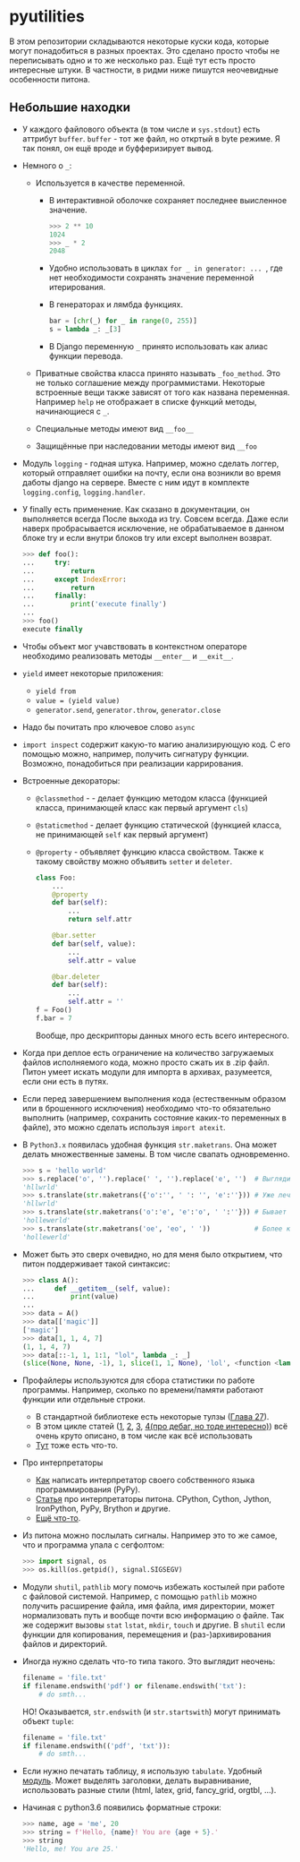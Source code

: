# pyutilities
В этом репозитории складываются некоторые куски кода, которые могут понадобиться
в разных проектах. Это сделано просто чтобы не переписывать одно и то же
несколько раз.  Ещё тут есть просто интересные штуки. В частности, в ридми ниже
пишутся неочевидные особенности питона.

## Небольшие находки
  - У каждого файлового объекта (в том числе и `sys.stdout`) есть аттрибут
    `buffer`.  `buffer` - тот же файл, но откртый в byte режиме. Я так понял, он
    ещё вроде и буфферизирует вывод.

  - Немного о `_`:
    * Используется в качестве переменной.
      - В интерактивной оболочке сохраняет последнее выисленное значение.
        ```python
        >>> 2 ** 10
        1024
        >>> _ * 2
        2048
        ```

      - Удобно использовать в циклах `for _ in generator: ... `, где нет
        необходимости сохранять значение переменной итерирования.

      - В генераторах и лямбда функциях.
        ```python
        bar = [chr(_) for _ in range(0, 255)]
        s = lambda _: _[3]
        ```

      - В Django переменную `_` принято использовать как алиас функции перевода.

    * Приватные свойства класса принято называть `_foo_method`. Это не только
      соглашение между программистами. Некоторые встроенные вещи также зависят
      от того как названа переменная. Например `help` не отображает в списке
      функций методы, начинающиеся с `_`.

    * Специальные методы имеют вид `__foo__`

    * Защищённые при наследовании методы имеют вид `__foo`

  - Модуль `logging` - годная штука. Например, можно сделать логгер, который
    отправляет ошибки на почту, если она возникли во время даботы django на
    сервере. Вместе с ним идут в комплекте `logging.config`, `logging.handler`.

  - У finally есть применение. Как сказано в документации, он выполняется всегда
    После выхода из try. Совсем всегда. Даже если наверх пробрасывается
    исключение, не обрабатываемое в данном блоке try и если внутри блоков try
    или except выполнен возврат.
    ```python
    >>> def foo():
    ...     try:
    ...         return
    ...     except IndexError:
    ...         return
    ...     finally:
    ...         print('execute finally')
    ...
    >>> foo()
    execute finally
    ```

  - Чтобы объект мог учавствовать в контекстном операторе необходимо реализовать
    методы `__enter__` и `__exit__`.

  - `yield` имеет некоторые приложения:
    * `yield from`
    * `value = (yield value)`
    * `generator.send`, `generator.throw`, `generator.close`

  - Надо бы почитать про ключевое слово `async`

  - `import inspect` содержит какую-то магию анализирующую код. С его помощью
    можно, например, получить сигнатуру функции. Возможно, понадобиться при
    реализации каррирования.

  - Встроенные декораторы:
    * `@classmethod` - - делает функцию методом класса (функцией класса,
      принимающей класс как первый аргумент `cls`)

    * `@staticmethod` - делает функцию статической (функцией класса, не
      принимающей `self` как первый аргумент)

    * `@property` - объявляет функцию класса свойством. Также к такому свойству
      можно объявить `setter` и `deleter`.
      ```python
      class Foo:
          ...
          @property
          def bar(self):
              ...
              return self.attr

          @bar.setter
          def bar(self, value):
              ...
              self.attr = value

          @bar.deleter
          def bar(self):
              ...
              self.attr = ''
      f = Foo()
      f.bar = 7
      ```
      Вообще, про дескрипторы данных много есть всего интересного.

  - Когда при деплое есть ограничение на количество загружаемых файлов
    исполняемого кода, можно просто сжать их в .zip файл. Питон умеет искать
    модули для импорта в архивах, разумеется, если они есть в путях.

  - Если перед завершением выполнения кода (естественным образом или в
    брошенного исключения) необходимо что-то обязательно выполнить (например,
    сохранить состояние каких-то переменных в файле), это можно сделать
    используя `import atexit`.

  - В `Python3.x` появилась удобная функция `str.maketrans`. Она может делать
    множественные замены. В том числе свапать одновременно.
    ```python
    >>> s = 'hello world'
    >>> s.replace('o', '').replace(' ', '').replace('e', '')  # Выглядит неочень
    'hllwrld'
    >>> s.translate(str.maketrans({'o':'', ' ': '', 'e':''})) # Уже лечше
    'hllwrld'
    >>> s.translate(str.maketrans('o':'e', 'e':'o', ' ':''})) # Бывает незаменимо без костылей
    'hollewerld'
    >>> s.translate(str.maketrans('oe', 'eo', ' '))           # Более короткий вариант записи
    'hollewerld'
    ```

  - Может быть это сверх очевидно, но для меня было открытием, что питон
    поддерживает такой синтаксис:
    ```python
    >>> class A():
    ...     def __getitem__(self, value):
    ...         print(value)
    ...
    >>> data = A()
    >>> data[['magic']]
    ['magic']
    >>> data[1, 1, 4, 7]
    (1, 1, 4, 7)
    >>> data[::-1, 1, 1:1, "lol", lambda _: _]
    (slice(None, None, -1), 1, slice(1, 1, None), 'lol', <function <lambda> at 0x7f95a619cea0>)
    ```

  - Профайлеры используются для сбора статистики по работе программы. Например,
    сколько по времени/памяти работают функции или отдельные строки.
    * В стандартной библиотеке есть некоторые тулзы
    ([Глава 27](https://docs.python.org/3.6/library/profile.html)).
    * В этом цикле статей
    ([1](https://habrahabr.ru/company/mailru/blog/201594/),
    [2](https://habrahabr.ru/company/mailru/blog/201778/),
    [3](https://habrahabr.ru/company/mailru/blog/202832/),
    [4(про дебаг, но тоде интересно)](https://habrahabr.ru/company/mailru/blog/205426/))
    всё очень круто описано, в том числе как всё использовать
    * [Тут](https://www.huyng.com/posts/python-performance-analysis) тоже есть
      что-то.

  - Про интерпретаторы
    * [Как]( https://m.habrahabr.ru/post/124418/) написать интерпретатор своего
      собственного языка программирования (PyPy).
    * [Статья](https://m.habrahabr.ru/post/209812/) про интерпретаторы питона.
      CPython, Cython, Jython, IronPython, PyPy, Brython и другие.
    * [Ещё что-то](http://www.opennet.ru/opennews/art.shtml?num=31482).

  - Из питона можно послылать сигналы.  Например это то же самое, что и
    программа упала с сегфолтом:
    ```python
    >>> import signal, os
    >>> os.kill(os.getpid(), signal.SIGSEGV)
    ```

  - Модули `shutil`, `pathlib` могу помочь избежать костылей при работе с
    файловой системой. Например, с помощью `pathlib` можно получить расширение
    файла, имя файла, имя директории, может нормализовать путь и вообще почти
    всю информацию о файле.  Так же содержит вызовы `stat` `lstat`, `mkdir`,
    `touch` и другие. В `shutil` если функции для копирования, перемещения и
    (раз-)архивирования файлов и директорий.

  - Иногда нужно сделать что-то типа такого. Это выглядит неочень:
    ```python
    filename = 'file.txt'
    if filename.endswith('pdf') or filename.endswith('txt'):
        # do smth...
    ```
    НО! Оказывается, `str.endswith` (и `str.startswith`) могут принимать
    объект `tuple`:
    ```python
    filename = 'file.txt'
    if filename.endswith(('pdf', 'txt')):
        # do smth...
    ```

  - Если нужно печатать таблицу, я использую
    `tabulate`. Удобный [модуль](https://pypi.python.org/pypi/tabulate). Может
    выделять заголовки, делать выравнивание, использовать разные стили (html,
    latex, grid, fancy_grid, orgtbl, ...).

  - Начиная с python3.6 появились форматные строки:
    ```python
    >>> name, age = 'me', 20
    >>> string = f'Hello, {name}! You are {age + 5}.'
    >>> string
    'Hello, me! You are 25.'
    ```
